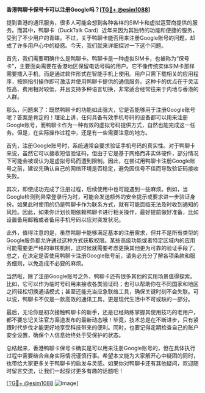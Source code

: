 **香港鸭聊卡保号卡可以注册Google吗？[[TG💪+ @esim1088](https://t.me/s/esim1088)]**

提到香港的通讯服务，很多人可能会想到各种各样的SIM卡和虚拟运营商提供的服务。而其中，鸭聊卡（DuckTalk Card）近年来因为其独特的功能和便捷的服务，受到了不少用户的青睐。不过，关于鸭聊卡能否用来注册Google账号的问题，却成了许多用户心中的疑惑。今天，我们就来详细探讨一下这个问题。

首先，我们需要明确什么是鸭聊卡。鸭聊卡是一种虚拟SIM卡，也被称为“保号卡”，主要面向需要在香港地区保留电话号码的用户。它不像传统实体SIM卡那样需要插入手机，而是通过软件形式在智能手机上使用。用户只需下载相关的应用程序，按照指引操作即可激活并使用鸭聊卡提供的通信服务。这种卡的优点在于灵活性高、费用相对较低，并且支持多种语言切换，非常适合经常往来于内地与香港的人群。

那么，问题来了：既然鸭聊卡的功能如此强大，它是否能够用于注册Google账号呢？答案是肯定的！理论上讲，任何具备有效手机号码的设备都可以用来注册Google账号，而鸭聊卡作为一种有效的虚拟号码提供方式，自然也能完成这一任务。但是，在实际操作过程中，还是有一些需要注意的地方。

首先，注册Google账号时，系统通常会要求验证手机号码的真实性。对于鸭聊卡来说，虽然它可以接收短信验证码，但由于它是基于网络而非实体硬件，部分情况下可能会被误认为是虚拟号码而遭到限制。因此，在尝试用鸭聊卡注册Google账号之前，建议先确认自己的网络环境是否稳定，避免因信号不佳而导致验证码接收失败。

其次，即使成功完成了注册过程，后续使用中也可能遇到一些麻烦。例如，当Google检测到异常登录行为时，可能会发送额外的安全提示或要求进一步验证身份。如果此时使用的仍是鸭聊卡作为联系方式，就有可能面临无法及时收到通知的风险。因此，如果你计划长期依赖鸭聊卡进行相关操作，最好提前做好准备，比如设置备用邮箱或者备用手机号码以应对突发状况。

此外，值得注意的是，虽然鸭聊卡能够满足基本的注册需求，但并不是所有类型的Google服务都允许通过这种方式获取权限。某些高级功能或者特定区域内的应用可能需要更严格的审核机制，这时候就需要考虑更换其他更为可靠的验证手段了。总之，在决定是否使用鸭聊卡注册Google账号前，请务必充分了解各项条款和服务细则，以免造成不必要的麻烦。

当然啦，除了注册Google账号之外，鸭聊卡还有很多其他的实用场景值得探索。比如，它可以作为临时号码用来接收各类验证码；也可以帮助你在不同国家和地区之间轻松切换通话模式；甚至还能充当应急联络工具，确保关键时刻不会失联。可以说，鸭聊卡不仅是一款高效的通讯工具，更是现代生活中不可或缺的一部分。

最后，无论你是初次接触鸭聊卡的新手，还是已经熟练掌握其使用技巧的老用户，都不要忘记关注官方渠道发布的最新动态哦！毕竟，技术总是在不断进步，只有紧跟时代步伐才能更好地享受科技带来的便利。同时，也要记得定期检查自己的账户安全设置，确保个人信息始终处于受保护的状态。

总结起来，香港鸭聊卡保号卡确实是可以用来注册Google账号的，但在具体执行过程中需要结合自身实际情况谨慎行事。希望本文能为大家解开心中疑团的同时，也带给大家更多关于鸭聊卡的启发与灵感。如果你对鸭聊卡还有其他疑问，欢迎随时留言交流，让我们一起探讨更多有趣的话题吧！

[[TG💪+ @esim1088](https://t.me/s/esim1088) ![Image](https://i.postimg.cc/4NQfJmqS/Snipaste-2025-05-13-00-14-12.png)]